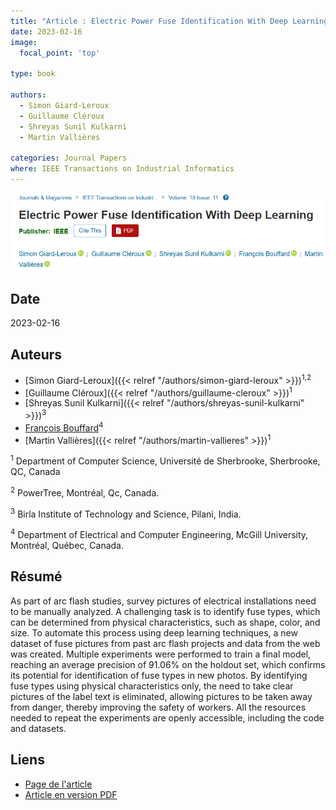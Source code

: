 ```yaml
---
title: "Article : Electric Power Fuse Identification With Deep Learning"
date: 2023-02-16
image:
  focal_point: 'top'

type: book

authors:
  - Simon Giard-Leroux
  - Guillaume Cléroux
  - Shreyas Sunil Kulkarni
  - Martin Vallières

categories: Journal Papers
where: IEEE Transactions on Industrial Informatics
---
```


![arXiv](featured.png)

## Date

2023-02-16

## Auteurs

  - [Simon Giard-Leroux]({{< relref "/authors/simon-giard-leroux" >}})<sup>1,2</sup>
  - [Guillaume Cléroux]({{< relref "/authors/guillaume-cleroux" >}})<sup>1</sup>
  - [Shreyas Sunil Kulkarni]({{< relref "/authors/shreyas-sunil-kulkarni" >}})<sup>3</sup>
  - [François Bouffard](https://www.mcgill.ca/ece/francois-bouffard)<sup>4</sup>
  - [Martin Vallières]({{< relref "/authors/martin-vallieres" >}})<sup>1</sup>

<sup>1</sup> Department of Computer Science, Université de Sherbrooke, Sherbrooke, QC, Canada

<sup>2</sup> PowerTree, Montréal, Qc, Canada.

<sup>3</sup> Birla Institute of Technology and Science, Pilani, India.

<sup>4</sup> Department of Electrical and Computer Engineering, McGill University, Montréal, Québec, Canada.

## Résumé

As part of arc flash studies, survey pictures of electrical installations need to be manually analyzed. A challenging task is to identify fuse types, which can be determined from physical characteristics, such as shape, color, and size. To automate this process using deep learning techniques, a new dataset of fuse pictures from past arc flash projects and data from the web was created. Multiple experiments were performed to train a final model, reaching an average precision of 91.06% on the holdout set, which confirms its potential for identification of fuse types in new photos. By identifying fuse types using physical characteristics only, the need to take clear pictures of the label text is eliminated, allowing pictures to be taken away from danger, thereby improving the safety of workers. All the resources needed to repeat the experiments are openly accessible, including the code and datasets.

## Liens

  - [Page de l'article](https://ieeexplore.ieee.org/abstract/document/10045819)
  - [Article en version PDF](https://ieeexplore.ieee.org/stamp/stamp.jsp?tp=&arnumber=10045819)

